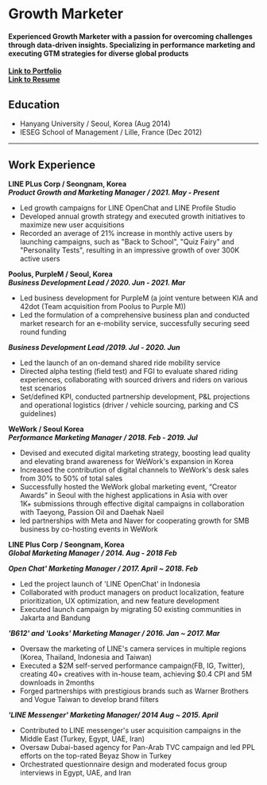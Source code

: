 # Growth Marketer  

#### Experienced Growth Marketer with a passion for overcoming challenges through data-driven insights. Specializing in performance marketing and executing GTM strategies for diverse global products

**[Link to Portfolio](swhportfolio.pdf)**  
**[Link to Resume](Ryan_Hong(_Resume_).pdf)**


## Education
- Hanyang University / Seoul, Korea (Aug 2014)  
- IESEG School of Management / Lille, France (Dec 2012)  

---------


## Work Experience
**LINE PLus Corp / Seongnam, Korea**  
**_Product Growth and Marketing Manager / 2021. May - Present_**  
- Led growth campaigns for LINE OpenChat and LINE Profile Studio
-	Developed annual growth strategy and executed growth initiatives to maximize new user acquisitions
-	Recorded an average of 21% increase in monthly active users by launching campaigns,  such as "Back to School", "Quiz Fairy" and "Personality Tests", resulting in an impressive growth of over 300K active users

**Poolus, PurpleM / Seoul, Korea**  
**_Business Development Lead / 2020. Jun - 2021. Mar_**  
-	Led business development for PurpleM (a joint venture between KIA and 42dot  (Team acquisition from Poolus to Purple M))
-	Led the formulation of a comprehensive business plan and conducted market research for an e-mobility service, successfully securing seed round funding  

**_Business Development Lead /2019. Jul - 2020. Jun_**  
-	Led the launch of an on-demand shared ride mobility service
-	Directed alpha testing (field test) and FGI to evaluate shared riding experiences, collaborating with sourced drivers and riders on various test scenarios
-	Set/defined KPI, conducted partnership development, P&L projections and operational logistics (driver / vehicle sourcing, parking and CS guidelines) 

**WeWork / Seoul Korea**  
**_Performance Marketing Manager / 2018. Feb - 2019. Jul_**  
-	Devised and executed digital marketing strategy, boosting lead quality and elevating brand awareness for WeWork's expansion in Korea
-	Increased the contribution of digital channels to WeWork's desk sales from 30% to 50% of total sales
-	Successfully hosted the WeWork global marketing event, “Creator Awards” in Seoul with the highest applications in Asia with over  
  1K+ submissions through effective digital campaigns in collaboration with Taeyong, Passion Oil and Daehak Naeil
- led partnerships with Meta and Naver for cooperating growth for SMB business by co-hosting events in WeWork  

**LINE Plus Corp / Seongnam, Korea**  
**_Global Marketing Manager / 2014. Aug - 2018 Feb_**

**_Open Chat' Marketing Manager / 2017. April ~ 2018. Feb_**  
-	Led the project launch of 'LINE OpenChat' in Indonesia
-	Collaborated with product managers on product localization, feature prioritization, UX optimization, and new feature development
-	Executed launch campaign by migrating 50 existing communities in Jakarta and Bandung  

**_'B612' and 'Looks' Marketing Manager / 2016. Jan ~ 2017. Mar_**  
-	Oversaw the marketing of LINE's camera services in multiple regions (Korea, Thailand, Indonesia and Taiwan)
-	Executed a $2M self-served performance campaign(FB, IG, Twitter), creating 40+ creatives with in-house team, achieving $0.4 CPI and 5M downloads in 2months
-	Forged partnerships with prestigious brands such as Warner Brothers and Vogue Taiwan to develop brand filters  

**_'LINE Messenger' Marketing Manager/ 2014 Aug ~ 2015. April_**    
-	Contributed to LINE messenger's user acquisition campaigns in the Middle East (Turkey, Egypt, UAE, Iran)
-	Oversaw Dubai-based agency for Pan-Arab TVC campaign and led PPL efforts on the top-rated Beyaz Show in Turkey
-	Orchestrated questionnaire design and moderated focus group interviews in Egypt, UAE, and Iran 


